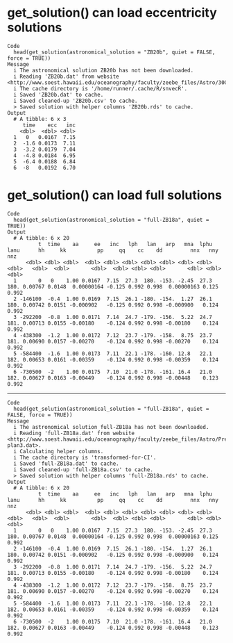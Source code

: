 # get_solution() can load eccentricity solutions

    Code
      head(get_solution(astronomical_solution = "ZB20b", quiet = FALSE, force = TRUE))
    Message
      i The astronomical solution ZB20b has not been downloaded.
      i Reading 'ZB20b.dat' from website <http://www.soest.hawaii.edu/oceanography/faculty/zeebe_files/Astro/300Myr/ZB20b.dat>.
      i The cache directory is '/home/runner/.cache/R/snvecR'.
      i Saved 'ZB20b.dat' to cache.
      i Saved cleaned-up 'ZB20b.csv' to cache.
      > Saved solution with helper columns 'ZB20b.rds' to cache.
    Output
      # A tibble: 6 x 3
         time    ecc   inc
        <dbl>  <dbl> <dbl>
      1   0   0.0167  7.15
      2  -1.6 0.0173  7.11
      3  -3.2 0.0179  7.04
      4  -4.8 0.0184  6.95
      5  -6.4 0.0188  6.84
      6  -8   0.0192  6.70

# get_solution() can load full solutions

    Code
      head(get_solution(astronomical_solution = "full-ZB18a", quiet = TRUE))
    Output
      # A tibble: 6 x 20
              t  time    aa     ee   inc   lph   lan   arp   mna  lphu  lanu      hh     kk          pp     qq    cc    dd         nnx   nny   nnz
          <dbl> <dbl> <dbl>  <dbl> <dbl> <dbl> <dbl> <dbl> <dbl> <dbl> <dbl>   <dbl>  <dbl>       <dbl>  <dbl> <dbl> <dbl>       <dbl> <dbl> <dbl>
      1       0   0    1.00 0.0167  7.15  27.3  180. -153. -2.45  27.3  180. 0.00767 0.0148  0.00000164 -0.125 0.992 0.998  0.00000163 0.125 0.992
      2 -146100  -0.4  1.00 0.0169  7.15  26.1 -180. -154.  1.27  26.1  180. 0.00742 0.0151 -0.000902   -0.125 0.992 0.998 -0.000900   0.124 0.992
      3 -292200  -0.8  1.00 0.0171  7.14  24.7 -179. -156.  5.22  24.7  181. 0.00713 0.0155 -0.00180    -0.124 0.992 0.998 -0.00180    0.124 0.992
      4 -438300  -1.2  1.00 0.0172  7.12  23.7 -179. -158.  8.75  23.7  181. 0.00690 0.0157 -0.00270    -0.124 0.992 0.998 -0.00270    0.124 0.992
      5 -584400  -1.6  1.00 0.0173  7.11  22.1 -178. -160. 12.8   22.1  182. 0.00653 0.0161 -0.00359    -0.124 0.992 0.998 -0.00359    0.124 0.992
      6 -730500  -2    1.00 0.0175  7.10  21.0 -178. -161. 16.4   21.0  182. 0.00627 0.0163 -0.00449    -0.124 0.992 0.998 -0.00448    0.123 0.992

---

    Code
      head(get_solution(astronomical_solution = "full-ZB18a", quiet = FALSE, force = TRUE))
    Message
      i The astronomical solution full-ZB18a has not been downloaded.
      i Reading 'full-ZB18a.dat' from website <http://www.soest.hawaii.edu/oceanography/faculty/zeebe_files/Astro/PrecTilt/OS/ZB18a/ems-plan3.dat>.
      i Calculating helper columns.
      i The cache directory is 'transformed-for-CI'.
      i Saved 'full-ZB18a.dat' to cache.
      i Saved cleaned-up 'full-ZB18a.csv' to cache.
      > Saved solution with helper columns 'full-ZB18a.rds' to cache.
    Output
      # A tibble: 6 x 20
              t  time    aa     ee   inc   lph   lan   arp   mna  lphu  lanu      hh     kk          pp     qq    cc    dd         nnx   nny   nnz
          <dbl> <dbl> <dbl>  <dbl> <dbl> <dbl> <dbl> <dbl> <dbl> <dbl> <dbl>   <dbl>  <dbl>       <dbl>  <dbl> <dbl> <dbl>       <dbl> <dbl> <dbl>
      1       0   0    1.00 0.0167  7.15  27.3  180. -153. -2.45  27.3  180. 0.00767 0.0148  0.00000164 -0.125 0.992 0.998  0.00000163 0.125 0.992
      2 -146100  -0.4  1.00 0.0169  7.15  26.1 -180. -154.  1.27  26.1  180. 0.00742 0.0151 -0.000902   -0.125 0.992 0.998 -0.000900   0.124 0.992
      3 -292200  -0.8  1.00 0.0171  7.14  24.7 -179. -156.  5.22  24.7  181. 0.00713 0.0155 -0.00180    -0.124 0.992 0.998 -0.00180    0.124 0.992
      4 -438300  -1.2  1.00 0.0172  7.12  23.7 -179. -158.  8.75  23.7  181. 0.00690 0.0157 -0.00270    -0.124 0.992 0.998 -0.00270    0.124 0.992
      5 -584400  -1.6  1.00 0.0173  7.11  22.1 -178. -160. 12.8   22.1  182. 0.00653 0.0161 -0.00359    -0.124 0.992 0.998 -0.00359    0.124 0.992
      6 -730500  -2    1.00 0.0175  7.10  21.0 -178. -161. 16.4   21.0  182. 0.00627 0.0163 -0.00449    -0.124 0.992 0.998 -0.00448    0.123 0.992
